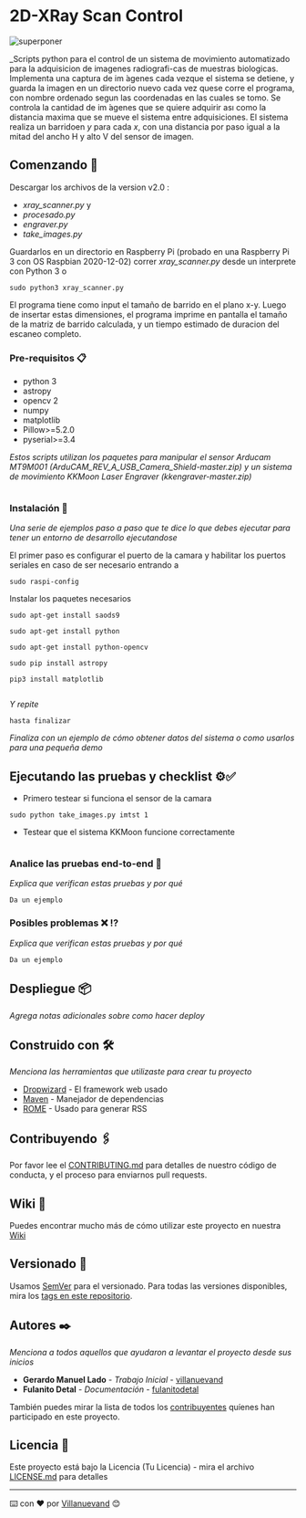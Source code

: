 # 2D-XRay Scan Control

![superponer](https://user-images.githubusercontent.com/77543157/135559269-e34afabd-3760-43ed-93ca-e18cb184d90e.jpg)

_Scripts python para el control de un sistema de movimiento automatizado para la adquisicion de imagenes radiografi-cas de muestras biologicas.
Implementa una captura de im ́agenes cada vezque el sistema se detiene, y guarda la imagen en un directorio nuevo cada vez quese corre el programa, con nombre ordenado segun las coordenadas en las cuales se tomo. Se controla la cantidad de im ́agenes que se quiere adquirir ası como la distancia maxima que se mueve el sistema entre adquisiciones. El sistema realiza un barridoen *y* para cada *x*, con una distancia por paso igual a la mitad del ancho H y alto V del sensor de imagen. 

## Comenzando 🚀

Descargar los archivos de la version v2.0 : 
* *xray_scanner.py* y 
* *procesado.py*
* *engraver.py*
* *take_images.py*

Guardarlos en un directorio en Raspberry Pi (probado en una Raspberry Pi 3 con OS Raspbian 2020-12-02)
correr *xray_scanner.py* desde un interprete con Python 3 o 
```
sudo python3 xray_scanner.py
```
El programa tiene como input el tamaño de barrido en el plano x-y. Luego de insertar estas dimensiones, el programa imprime en pantalla el tamaño de la matriz de barrido calculada, y un tiempo estimado de duracion del escaneo completo.



### Pre-requisitos 📋
* python 3
* astropy
* opencv 2
* numpy
* matplotlib
* Pillow>=5.2.0
* pyserial>=3.4

_Estos scripts utilizan los paquetes para manipular el sensor Arducam MT9M001 (ArduCAM_REV_A_USB_Camera_Shield-master.zip)
y un sistema de movimiento KKMoon Laser Engraver (kkengraver-master.zip)_
```
```

### Instalación 🔧

_Una serie de ejemplos paso a paso que te dice lo que debes ejecutar para tener un entorno de desarrollo ejecutandose_

El primer paso es configurar el puerto de la camara y habilitar los puertos seriales en caso de ser necesario entrando a 

```
sudo raspi-config
```
Instalar los paquetes necesarios
```
sudo apt-get install saods9

sudo apt-get install python

sudo apt-get install python-opencv

sudo pip install astropy

pip3 install matplotlib


```

_Y repite_

```
hasta finalizar
```

_Finaliza con un ejemplo de cómo obtener datos del sistema o como usarlos para una pequeña demo_

## Ejecutando las pruebas y checklist ⚙️✅

* Primero testear si funciona el sensor de la camara
```
sudo python take_images.py imtst 1
```
* Testear que el sistema KKMoon funcione correctamente
```

```

### Analice las pruebas end-to-end 🔩

_Explica que verifican estas pruebas y por qué_

```
Da un ejemplo
```
 
### Posibles problemas ❌ ⁉️ 

_Explica que verifican estas pruebas y por qué_

```
Da un ejemplo
```

## Despliegue 📦

_Agrega notas adicionales sobre como hacer deploy_

## Construido con 🛠️

_Menciona las herramientas que utilizaste para crear tu proyecto_

* [Dropwizard](http://www.dropwizard.io/1.0.2/docs/) - El framework web usado
* [Maven](https://maven.apache.org/) - Manejador de dependencias
* [ROME](https://rometools.github.io/rome/) - Usado para generar RSS

## Contribuyendo 🖇️

Por favor lee el [CONTRIBUTING.md](https://gist.github.com/villanuevand/xxxxxx) para detalles de nuestro código de conducta, y el proceso para enviarnos pull requests.

## Wiki 📖

Puedes encontrar mucho más de cómo utilizar este proyecto en nuestra [Wiki](https://github.com/tu/proyecto/wiki)

## Versionado 📌

Usamos [SemVer](http://semver.org/) para el versionado. Para todas las versiones disponibles, mira los [tags en este repositorio](https://github.com/tu/proyecto/tags).

## Autores ✒️

_Menciona a todos aquellos que ayudaron a levantar el proyecto desde sus inicios_

* **Gerardo Manuel Lado** - *Trabajo Inicial* - [villanuevand](https://github.com/villanuevand)
* **Fulanito Detal** - *Documentación* - [fulanitodetal](#fulanito-de-tal)

También puedes mirar la lista de todos los [contribuyentes](https://github.com/your/project/contributors) quíenes han participado en este proyecto. 

## Licencia 📄

Este proyecto está bajo la Licencia (Tu Licencia) - mira el archivo [LICENSE.md](LICENSE.md) para detalles




---
⌨️ con ❤️ por [Villanuevand](https://github.com/ManuLado/) 😊

